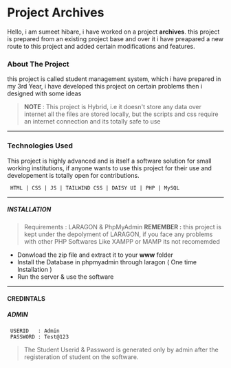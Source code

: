 # Project Archives

Hello, i am sumeet hibare, i have worked on a project  **archives**. this project is prepared from an existing project base and over it i have preapared a new route to this project and added certain modifications and features.

### About The Project

this project is called student management system, which i have prepared in my 3rd Year, i have developed this project on certain problems then i designed with some ideas 

>**NOTE** : This project is Hybrid, i.e it doesn't store any data over internet all  the files are stored locally, but the scripts and css require an internet connection and its totally safe to use 
****
### Technologies Used

This project is highly advanced and is itself a software solution for small working institutions, if anyone wants to use this project for their use and developement is totally open for contributions.

     HTML | CSS | JS | TAILWIND CSS | DAISY UI | PHP | MySQL

****
 ##### INSTALLATION 

>Requirements : LARAGON & PhpMyAdmin
>**REMEMBER :** this project is kept under the depolyment of LARAGON, if you face any problems with other PHP Softwares Like XAMPP or MAMP its not recomemded 

-  Donwload the zip file and extract it to your **www** folder
- Install the Database in phpmyadmin through laragon ( One time Installation )
- Run the server & use the software

****

#### CREDINTALS 
##### ADMIN
     USERID   : Admin
     PASSWORD : Test@123
     
> The Student Userid & Password is generated only by admin after the registeration of student on the software.


